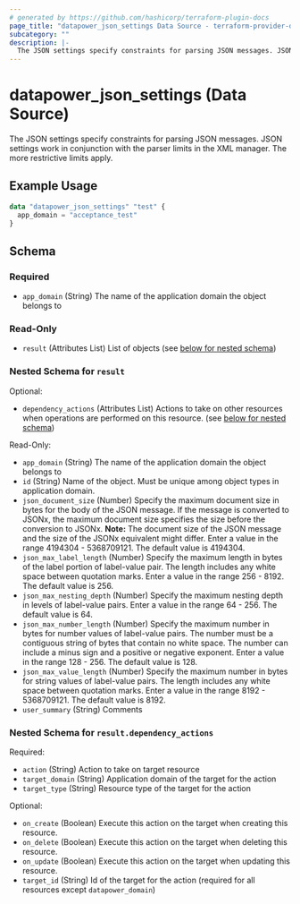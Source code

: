 ```yaml
---
# generated by https://github.com/hashicorp/terraform-plugin-docs
page_title: "datapower_json_settings Data Source - terraform-provider-datapower"
subcategory: ""
description: |-
  The JSON settings specify constraints for parsing JSON messages. JSON settings work in conjunction with the parser limits in the XML manager. The more restrictive limits apply.
---
```


# datapower_json_settings (Data Source)

The JSON settings specify constraints for parsing JSON messages. JSON settings work in conjunction with the parser limits in the XML manager. The more restrictive limits apply.

## Example Usage

```terraform
data "datapower_json_settings" "test" {
  app_domain = "acceptance_test"
}
```

<!-- schema generated by tfplugindocs -->
## Schema

### Required

- `app_domain` (String) The name of the application domain the object belongs to

### Read-Only

- `result` (Attributes List) List of objects (see [below for nested schema](#nestedatt--result))

<a id="nestedatt--result"></a>
### Nested Schema for `result`

Optional:

- `dependency_actions` (Attributes List) Actions to take on other resources when operations are performed on this resource. (see [below for nested schema](#nestedatt--result--dependency_actions))

Read-Only:

- `app_domain` (String) The name of the application domain the object belongs to
- `id` (String) Name of the object. Must be unique among object types in application domain.
- `json_document_size` (Number) Specify the maximum document size in bytes for the body of the JSON message. If the message is converted to JSONx, the maximum document size specifies the size before the conversion to JSONx. <b>Note:</b> The document size of the JSON message and the size of the JSONx equivalent might differ. Enter a value in the range 4194304 - 5368709121. The default value is 4194304.
- `json_max_label_length` (Number) Specify the maximum length in bytes of the label portion of label-value pair. The length includes any white space between quotation marks. Enter a value in the range 256 - 8192. The default value is 256.
- `json_max_nesting_depth` (Number) Specify the maximum nesting depth in levels of label-value pairs. Enter a value in the range 64 - 256. The default value is 64.
- `json_max_number_length` (Number) Specify the maximum number in bytes for number values of label-value pairs. The number must be a contiguous string of bytes that contain no white space. The number can include a minus sign and a positive or negative exponent. Enter a value in the range 128 - 256. The default value is 128.
- `json_max_value_length` (Number) Specify the maximum number in bytes for string values of label-value pairs. The length includes any white space between quotation marks. Enter a value in the range 8192 - 5368709121. The default value is 8192.
- `user_summary` (String) Comments

<a id="nestedatt--result--dependency_actions"></a>
### Nested Schema for `result.dependency_actions`

Required:

- `action` (String) Action to take on target resource
- `target_domain` (String) Application domain of the target for the action
- `target_type` (String) Resource type of the target for the action

Optional:

- `on_create` (Boolean) Execute this action on the target when creating this resource.
- `on_delete` (Boolean) Execute this action on the target when deleting this resource.
- `on_update` (Boolean) Execute this action on the target when updating this resource.
- `target_id` (String) Id of the target for the action (required for all resources except `datapower_domain`)
